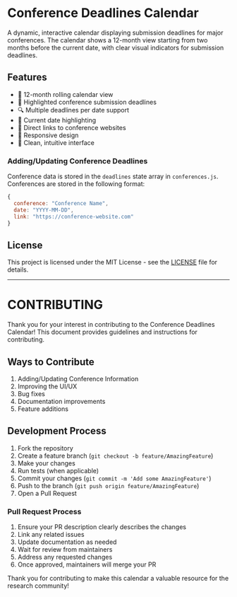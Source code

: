 # Conference Deadlines Calendar

A dynamic, interactive calendar displaying submission deadlines for major conferences. The calendar shows a 12-month view starting from two months before the current date, with clear visual indicators for submission deadlines.

## Features

- 📅 12-month rolling calendar view
- 🎯 Highlighted conference submission deadlines
- 🔍 Multiple deadlines per date support
- 💫 Current date highlighting
- 🔗 Direct links to conference websites
- 📱 Responsive design
- 🎨 Clean, intuitive interface


### Adding/Updating Conference Deadlines

Conference data is stored in the `deadlines` state array in `conferences.js`. Conferences are stored in the following format:

```javascript
{
  conference: "Conference Name",
  date: "YYYY-MM-DD",
  link: "https://conference-website.com"
}
```

## License

This project is licensed under the MIT License - see the [LICENSE](LICENSE) file for details.

---

# CONTRIBUTING

Thank you for your interest in contributing to the Conference Deadlines Calendar! This document provides guidelines and instructions for contributing.

## Ways to Contribute

1. Adding/Updating Conference Information
2. Improving the UI/UX
3. Bug fixes
4. Documentation improvements
5. Feature additions

## Development Process

1. Fork the repository
2. Create a feature branch (`git checkout -b feature/AmazingFeature`)
3. Make your changes
4. Run tests (when applicable)
5. Commit your changes (`git commit -m 'Add some AmazingFeature'`)
6. Push to the branch (`git push origin feature/AmazingFeature`)
7. Open a Pull Request

### Pull Request Process

1. Ensure your PR description clearly describes the changes
2. Link any related issues
3. Update documentation as needed
4. Wait for review from maintainers
5. Address any requested changes
6. Once approved, maintainers will merge your PR

Thank you for contributing to make this calendar a valuable resource for the research community!
